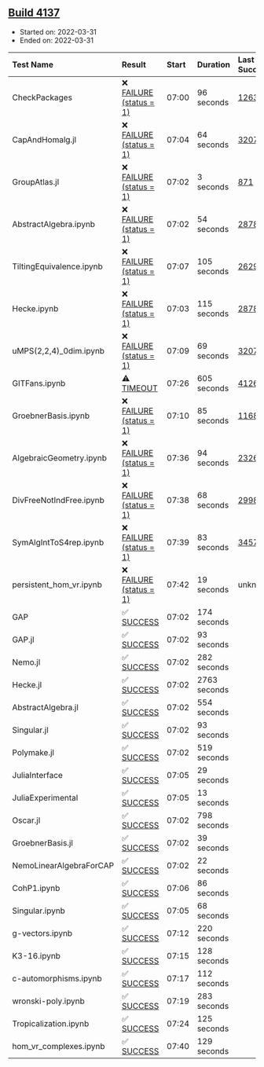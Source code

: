 ## [Build 4137](https://oscarci.mathematik.uni-kl.de/job/oscar-stable/4137/)

* Started on: 2022-03-31
* Ended on: 2022-03-31

| Test Name    | Result | Start | Duration | Last Success | First Failure |
|:-------------|:-------|:------|:---------|:-------------|:--------------|
| CheckPackages | ❌ [FAILURE (status = 1)](https://oscarci.mathematik.uni-kl.de/job/oscar-stable/4137/artifact/logs/build-4137/CheckPackages.log) | 07:00 | 96 seconds | [1263](https://oscarci.mathematik.uni-kl.de/job/oscar-stable/1263/) | [1264](https://oscarci.mathematik.uni-kl.de/job/oscar-stable/1264/) |
| CapAndHomalg.jl | ❌ [FAILURE (status = 1)](https://oscarci.mathematik.uni-kl.de/job/oscar-stable/4137/artifact/logs/build-4137/CapAndHomalg.jl.log) | 07:04 | 64 seconds | [3207](https://oscarci.mathematik.uni-kl.de/job/oscar-stable/3207/) | [3208](https://oscarci.mathematik.uni-kl.de/job/oscar-stable/3208/) |
| GroupAtlas.jl | ❌ [FAILURE (status = 1)](https://oscarci.mathematik.uni-kl.de/job/oscar-stable/4137/artifact/logs/build-4137/GroupAtlas.jl.log) | 07:02 | 3 seconds | [871](https://oscarci.mathematik.uni-kl.de/job/oscar-stable/871/) | [872](https://oscarci.mathematik.uni-kl.de/job/oscar-stable/872/) |
| AbstractAlgebra.ipynb | ❌ [FAILURE (status = 1)](https://oscarci.mathematik.uni-kl.de/job/oscar-stable/4137/artifact/logs/build-4137/AbstractAlgebra.ipynb.log) | 07:02 | 54 seconds | [2878](https://oscarci.mathematik.uni-kl.de/job/oscar-stable/2878/) | [2879](https://oscarci.mathematik.uni-kl.de/job/oscar-stable/2879/) |
| TiltingEquivalence.ipynb | ❌ [FAILURE (status = 1)](https://oscarci.mathematik.uni-kl.de/job/oscar-stable/4137/artifact/logs/build-4137/TiltingEquivalence.ipynb.log) | 07:07 | 105 seconds | [2629](https://oscarci.mathematik.uni-kl.de/job/oscar-stable/2629/) | [2630](https://oscarci.mathematik.uni-kl.de/job/oscar-stable/2630/) |
| Hecke.ipynb | ❌ [FAILURE (status = 1)](https://oscarci.mathematik.uni-kl.de/job/oscar-stable/4137/artifact/logs/build-4137/Hecke.ipynb.log) | 07:03 | 115 seconds | [2878](https://oscarci.mathematik.uni-kl.de/job/oscar-stable/2878/) | [2879](https://oscarci.mathematik.uni-kl.de/job/oscar-stable/2879/) |
| uMPS(2,2,4)_0dim.ipynb | ❌ [FAILURE (status = 1)](https://oscarci.mathematik.uni-kl.de/job/oscar-stable/4137/artifact/logs/build-4137/uMPS-2-2-4-_0dim.ipynb.log) | 07:09 | 69 seconds | [3207](https://oscarci.mathematik.uni-kl.de/job/oscar-stable/3207/) | [3208](https://oscarci.mathematik.uni-kl.de/job/oscar-stable/3208/) |
| GITFans.ipynb | ⚠ [TIMEOUT](https://oscarci.mathematik.uni-kl.de/job/oscar-stable/4137/artifact/logs/build-4137/GITFans.ipynb.log) | 07:26 | 605 seconds | [4126](https://oscarci.mathematik.uni-kl.de/job/oscar-stable/4126/) | [4127](https://oscarci.mathematik.uni-kl.de/job/oscar-stable/4127/) |
| GroebnerBasis.ipynb | ❌ [FAILURE (status = 1)](https://oscarci.mathematik.uni-kl.de/job/oscar-stable/4137/artifact/logs/build-4137/GroebnerBasis.ipynb.log) | 07:10 | 85 seconds | [1168](https://oscarci.mathematik.uni-kl.de/job/oscar-stable/1168/) | [1169](https://oscarci.mathematik.uni-kl.de/job/oscar-stable/1169/) |
| AlgebraicGeometry.ipynb | ❌ [FAILURE (status = 1)](https://oscarci.mathematik.uni-kl.de/job/oscar-stable/4137/artifact/logs/build-4137/AlgebraicGeometry.ipynb.log) | 07:36 | 94 seconds | [2326](https://oscarci.mathematik.uni-kl.de/job/oscar-stable/2326/) | [2327](https://oscarci.mathematik.uni-kl.de/job/oscar-stable/2327/) |
| DivFreeNotIndFree.ipynb | ❌ [FAILURE (status = 1)](https://oscarci.mathematik.uni-kl.de/job/oscar-stable/4137/artifact/logs/build-4137/DivFreeNotIndFree.ipynb.log) | 07:38 | 68 seconds | [2998](https://oscarci.mathematik.uni-kl.de/job/oscar-stable/2998/) | [2999](https://oscarci.mathematik.uni-kl.de/job/oscar-stable/2999/) |
| SymAlgIntToS4rep.ipynb | ❌ [FAILURE (status = 1)](https://oscarci.mathematik.uni-kl.de/job/oscar-stable/4137/artifact/logs/build-4137/SymAlgIntToS4rep.ipynb.log) | 07:39 | 83 seconds | [3457](https://oscarci.mathematik.uni-kl.de/job/oscar-stable/3457/) | [3458](https://oscarci.mathematik.uni-kl.de/job/oscar-stable/3458/) |
| persistent_hom_vr.ipynb | ❌ [FAILURE (status = 1)](https://oscarci.mathematik.uni-kl.de/job/oscar-stable/4137/artifact/logs/build-4137/persistent_hom_vr.ipynb.log) | 07:42 | 19 seconds | unknown | unknown |
| GAP | ✅ [SUCCESS](https://oscarci.mathematik.uni-kl.de/job/oscar-stable/4137/artifact/logs/build-4137/GAP.log) | 07:02 | 174 seconds |  |  |
| GAP.jl | ✅ [SUCCESS](https://oscarci.mathematik.uni-kl.de/job/oscar-stable/4137/artifact/logs/build-4137/GAP.jl.log) | 07:02 | 93 seconds |  |  |
| Nemo.jl | ✅ [SUCCESS](https://oscarci.mathematik.uni-kl.de/job/oscar-stable/4137/artifact/logs/build-4137/Nemo.jl.log) | 07:02 | 282 seconds |  |  |
| Hecke.jl | ✅ [SUCCESS](https://oscarci.mathematik.uni-kl.de/job/oscar-stable/4137/artifact/logs/build-4137/Hecke.jl.log) | 07:02 | 2763 seconds |  |  |
| AbstractAlgebra.jl | ✅ [SUCCESS](https://oscarci.mathematik.uni-kl.de/job/oscar-stable/4137/artifact/logs/build-4137/AbstractAlgebra.jl.log) | 07:02 | 554 seconds |  |  |
| Singular.jl | ✅ [SUCCESS](https://oscarci.mathematik.uni-kl.de/job/oscar-stable/4137/artifact/logs/build-4137/Singular.jl.log) | 07:02 | 93 seconds |  |  |
| Polymake.jl | ✅ [SUCCESS](https://oscarci.mathematik.uni-kl.de/job/oscar-stable/4137/artifact/logs/build-4137/Polymake.jl.log) | 07:02 | 519 seconds |  |  |
| JuliaInterface | ✅ [SUCCESS](https://oscarci.mathematik.uni-kl.de/job/oscar-stable/4137/artifact/logs/build-4137/JuliaInterface.log) | 07:05 | 29 seconds |  |  |
| JuliaExperimental | ✅ [SUCCESS](https://oscarci.mathematik.uni-kl.de/job/oscar-stable/4137/artifact/logs/build-4137/JuliaExperimental.log) | 07:05 | 13 seconds |  |  |
| Oscar.jl | ✅ [SUCCESS](https://oscarci.mathematik.uni-kl.de/job/oscar-stable/4137/artifact/logs/build-4137/Oscar.jl.log) | 07:02 | 798 seconds |  |  |
| GroebnerBasis.jl | ✅ [SUCCESS](https://oscarci.mathematik.uni-kl.de/job/oscar-stable/4137/artifact/logs/build-4137/GroebnerBasis.jl.log) | 07:02 | 39 seconds |  |  |
| NemoLinearAlgebraForCAP | ✅ [SUCCESS](https://oscarci.mathematik.uni-kl.de/job/oscar-stable/4137/artifact/logs/build-4137/NemoLinearAlgebraForCAP.log) | 07:02 | 22 seconds |  |  |
| CohP1.ipynb | ✅ [SUCCESS](https://oscarci.mathematik.uni-kl.de/job/oscar-stable/4137/artifact/logs/build-4137/CohP1.ipynb.log) | 07:06 | 86 seconds |  |  |
| Singular.ipynb | ✅ [SUCCESS](https://oscarci.mathematik.uni-kl.de/job/oscar-stable/4137/artifact/logs/build-4137/Singular.ipynb.log) | 07:05 | 68 seconds |  |  |
| g-vectors.ipynb | ✅ [SUCCESS](https://oscarci.mathematik.uni-kl.de/job/oscar-stable/4137/artifact/logs/build-4137/g-vectors.ipynb.log) | 07:12 | 220 seconds |  |  |
| K3-16.ipynb | ✅ [SUCCESS](https://oscarci.mathematik.uni-kl.de/job/oscar-stable/4137/artifact/logs/build-4137/K3-16.ipynb.log) | 07:15 | 128 seconds |  |  |
| c-automorphisms.ipynb | ✅ [SUCCESS](https://oscarci.mathematik.uni-kl.de/job/oscar-stable/4137/artifact/logs/build-4137/c-automorphisms.ipynb.log) | 07:17 | 112 seconds |  |  |
| wronski-poly.ipynb | ✅ [SUCCESS](https://oscarci.mathematik.uni-kl.de/job/oscar-stable/4137/artifact/logs/build-4137/wronski-poly.ipynb.log) | 07:19 | 283 seconds |  |  |
| Tropicalization.ipynb | ✅ [SUCCESS](https://oscarci.mathematik.uni-kl.de/job/oscar-stable/4137/artifact/logs/build-4137/Tropicalization.ipynb.log) | 07:24 | 125 seconds |  |  |
| hom_vr_complexes.ipynb | ✅ [SUCCESS](https://oscarci.mathematik.uni-kl.de/job/oscar-stable/4137/artifact/logs/build-4137/hom_vr_complexes.ipynb.log) | 07:40 | 129 seconds |  |  |
